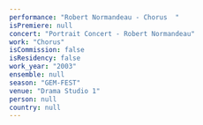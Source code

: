 ```yaml
---
performance: "Robert Normandeau - Chorus  "
isPremiere: null
concert: "Portrait Concert - Robert Normandeau"
work: "Chorus"
isCommission: false
isResidency: false
work_year: "2003"
ensemble: null
season: "GEM-FEST"
venue: "Drama Studio 1"
person: null
country: null
---
```


